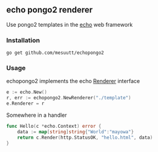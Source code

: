 ## echo pongo2 renderer

Use pongo2 templates in the [echo](https://github.com/labstack/echo) web framework

### Installation

```
go get github.com/mesuutt/echopongo2
```


### Usage
echopongo2 implements the echo [Renderer](http://godoc.org/github.com/labstack/echo#Renderer) interface

```go
e := echo.New()
r, err := echopongo2.NewRenderer("./template")
e.Renderer = r
```

Somewhere in a handler

```go
func Hello(c *echo.Context) error {
    data := map[string]string{"World":"mayowa"}
    return c.Render(http.StatusOK, "hello.html", data)
}
```
